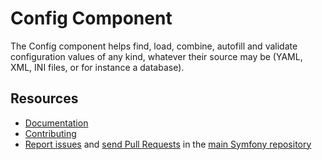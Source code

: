 Config Component
================

The Config component helps find, load, combine, autofill and validate
configuration values of any kind, whatever their source may be (YAML, XML, INI
files, or for instance a database).

Resources
---------

 * [Documentation](https://symfony.com/doc/current/components/config.html)
 * [Contributing](https://symfony.com/doc/current/contributing/index.html)
 * [Report issues](https://github.com/symfony/symfony/issues) and
   [send Pull Requests](https://github.com/symfony/symfony/pulls)
   in the [main Symfony repository](https://github.com/symfony/symfony)
